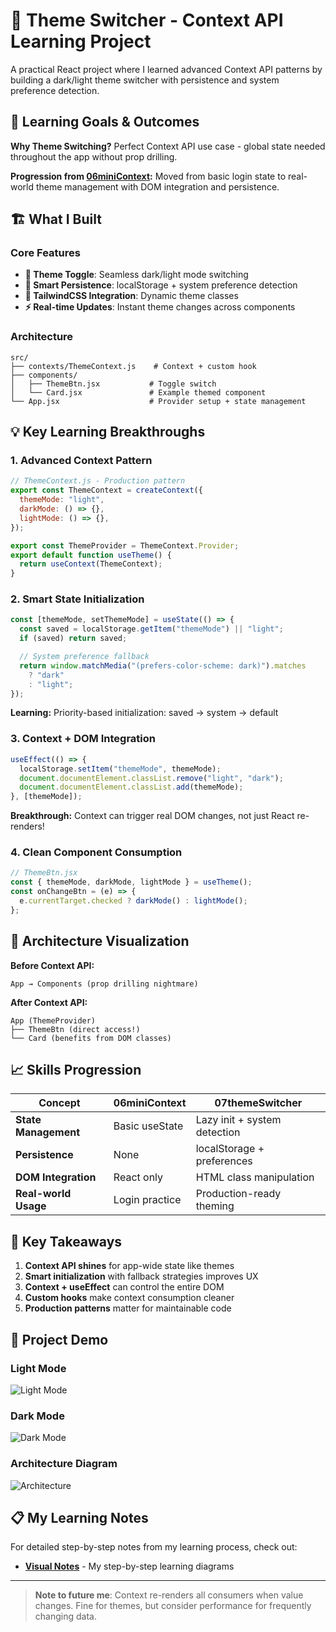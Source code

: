 # 🌙 Theme Switcher - Context API Learning Project

A practical React project where I learned advanced Context API patterns by building a dark/light theme switcher with persistence and system preference detection.

## 🎯 Learning Goals & Outcomes

**Why Theme Switching?** Perfect Context API use case - global state needed throughout the app without prop drilling.

**Progression from [06miniContext](../06miniContext):** Moved from basic login state to real-world theme management with DOM integration and persistence.

## 🏗️ What I Built

### Core Features

- **🌙 Theme Toggle**: Seamless dark/light mode switching
- **💾 Smart Persistence**: localStorage + system preference detection
- **🎨 TailwindCSS Integration**: Dynamic theme classes
- **⚡ Real-time Updates**: Instant theme changes across components

### Architecture

```
src/
├── contexts/ThemeContext.js    # Context + custom hook
├── components/
│   ├── ThemeBtn.jsx           # Toggle switch
│   └── Card.jsx               # Example themed component
└── App.jsx                    # Provider setup + state management
```

## 💡 Key Learning Breakthroughs

### 1. **Advanced Context Pattern**

```jsx
// ThemeContext.js - Production pattern
export const ThemeContext = createContext({
  themeMode: "light",
  darkMode: () => {},
  lightMode: () => {},
});

export const ThemeProvider = ThemeContext.Provider;
export default function useTheme() {
  return useContext(ThemeContext);
}
```

### 2. **Smart State Initialization**

```jsx
const [themeMode, setThemeMode] = useState(() => {
  const saved = localStorage.getItem("themeMode") || "light";
  if (saved) return saved;

  // System preference fallback
  return window.matchMedia("(prefers-color-scheme: dark)").matches
    ? "dark"
    : "light";
});
```

**Learning:** Priority-based initialization: saved → system → default

### 3. **Context + DOM Integration**

```jsx
useEffect(() => {
  localStorage.setItem("themeMode", themeMode);
  document.documentElement.classList.remove("light", "dark");
  document.documentElement.classList.add(themeMode);
}, [themeMode]);
```

**Breakthrough:** Context can trigger real DOM changes, not just React re-renders!

### 4. **Clean Component Consumption**

```jsx
// ThemeBtn.jsx
const { themeMode, darkMode, lightMode } = useTheme();
const onChangeBtn = (e) => {
  e.currentTarget.checked ? darkMode() : lightMode();
};
```

## 🎨 Architecture Visualization

**Before Context API:**

```
App → Components (prop drilling nightmare)
```

**After Context API:**

```
App (ThemeProvider)
├── ThemeBtn (direct access!)
└── Card (benefits from DOM classes)
```

## 📈 Skills Progression

| Concept              | 06miniContext  | 07themeSwitcher              |
| -------------------- | -------------- | ---------------------------- |
| **State Management** | Basic useState | Lazy init + system detection |
| **Persistence**      | None           | localStorage + preferences   |
| **DOM Integration**  | React only     | HTML class manipulation      |
| **Real-world Usage** | Login practice | Production-ready theming     |

## 🎯 Key Takeaways

1. **Context API shines** for app-wide state like themes
2. **Smart initialization** with fallback strategies improves UX
3. **Context + useEffect** can control the entire DOM
4. **Custom hooks** make context consumption cleaner
5. **Production patterns** matter for maintainable code

## 📸 Project Demo

### Light Mode

![Light Mode](./src/assets/notes/lightMode.png)

### Dark Mode

![Dark Mode](./src/assets/notes/darkMode.png)

### Architecture Diagram

![Architecture](./src/assets/notes/architectDiagram.svg)

## 📋 My Learning Notes

For detailed step-by-step notes from my learning process, check out:

- **[Visual Notes](./src/assets/notes/notes.svg)** - My step-by-step learning diagrams

---

> **Note to future me**: Context re-renders all consumers when value changes. Fine for themes, but consider performance for frequently changing data.
